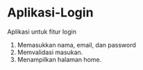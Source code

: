 # Aplikasi-Login
Aplikasi untuk fitur login

1. Memasukkan nama, email, dan password
2. Memvalidasi masukan.
5. Menampilkan halaman home.
